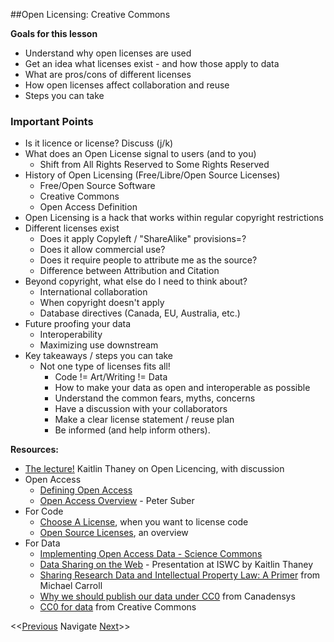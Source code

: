 ##Open Licensing: Creative Commons

**Goals for this lesson**

* Understand why open licenses are used
* Get an idea what licenses exist - and how those apply to data
* What are pros/cons of different licenses
* How open licenses affect collaboration and reuse
* Steps you can take

### Important Points
* Is it licence or license? Discuss (j/k)
* What does an Open License signal to users (and to you)
  * Shift from All Rights Reserved to Some Rights Reserved
* History of Open Licensing (Free/Libre/Open Source Licenses)
  * Free/Open Source Software
  * Creative Commons
  * Open Access Definition
* Open Licensing is a hack that works within regular copyright restrictions
* Different licenses exist
  * Does it apply Copyleft / "ShareAlike" provisions=?
  * Does it allow commercial use?
  * Does it require people to attribute me as the source?
  * Difference between Attribution and Citation
* Beyond copyright, what else do I need to think about?
  * International collaboration
  * When copyright doesn't apply
  * Database directives (Canada, EU, Australia, etc.)
* Future proofing your data
  * Interoperability
  * Maximizing use downstream
* Key takeaways / steps you can take
  * Not one type of licenses fits all!
    * Code != Art/Writing != Data
    * How to make your data as open and interoperable as possible
    * Understand the common fears, myths, concerns
    * Have a discussion with your collaborators
    * Make a clear license statement / reuse plan
    * Be informed (and help inform others). 

**Resources:**

* [The lecture!](https://www.youtube.com/watch?v=-w95TuX0pUo&feature=youtu.be) Kaitlin Thaney on Open Licencing, with discussion
* Open Access
  * [Defining Open Access](https://en.wikipedia.org/wiki/Budapest_Open_Access_Initiative#Definition_of_open_access)
  * [Open Access Overview](http://legacy.earlham.edu/~peters/fos/overview.htm) - Peter Suber
* For Code
  * [Choose A License](http://choosealicense.com/), when you want to license code
  * [Open Source Licenses](https://opensource.org/licenses), an overview
* For Data
  * [Implementing Open Access Data - Science Commons](http://sciencecommons.org/projects/publishing/open-access-data-protocol)
  * [Data Sharing on the Web](http://www.slideshare.net/kaythaney/data-sharing-social-and-normative-iswc) - Presentation at ISWC by Kaitlin Thaney
  * [Sharing Research Data and Intellectual Property Law: A Primer](http://journals.plos.org/plosbiology/article?id=10.1371/journal.pbio.1002235) from Michael Carroll
  * [Why we should publish our data under CC0](http://www.canadensys.net/2012/why-we-should-publish-our-data-under-cc0) from Canadensys
  * [CC0 for data](https://wiki.creativecommons.org/wiki/CC0_use_for_data) from Creative Commons

<<[Previous](https://github.com/cbahlai/OSRR_course/blob/master/08_intro_to_R.md)  Navigate [Next](https://github.com/cbahlai/OSRR_course/blob/master/10_projects_version_control_in_R.md)>>
